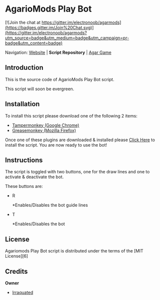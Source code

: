 AgarioMods Play Bot
========================================================================

[![Join the chat at https://gitter.im/electronoob/agarmods](https://badges.gitter.im/Join%20Chat.svg)](https://gitter.im/electronoob/agarmods?utm_source=badge&utm_medium=badge&utm_campaign=pr-badge&utm_content=badge)

Navigation: [Website][1] | **Script Repository** | [Agar Game][2]

[1]: http://agariomods.com
[2]: http://agar.io
[3]: https://chrome.google.com/webstore/detail/tampermonkey/dhdgffkkebhmkfjojejmpbldmpobfkfo?hl=en
[4]: https://addons.mozilla.org/en-US/firefox/addon/greasemonkey/
[5]: 
[6]: 
[7]: https://github.com/Irraquated

Introduction
------------------------------------------------------------------------
This is the source code of AgarioMods Play Bot script.

This script will soon be evergreen.

Installation
------------------------------------------------------------------------
To install this script please download one of the following 2 items:
- [Tampermonkey (Google Chrome)][3]
- [Greasemonkey (Mozilla Firefox)][4]

Once one of these plugins are downloaded & installed please [Click Here][5] to install the script.
You are now ready to use the bot!

Instructions
------------------------------------------------------------------------
The script is toggled with two buttons, one for the draw lines and one to activate & deactivate the bot.

These buttons are:
 - R

    *Enables/Disables the bot guide lines
 - T

    *Enables/Disables the bot

License
------------------------------------------------------------------------
Agariomods Play Bot script is distributed under the terms of the [MIT License][6]

Credits
------------------------------------------------------------------------

**Owner**
 - [Irraquated][7]
